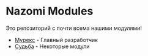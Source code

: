 # Nazomi Modules

Это репозиторий с почти всема нашими модулями!

<ul>
    <li><a href="https://t.me/Murex55">Мурекс</a> - Главный разработчик</li>
    <li><a href="https://t.me/lermuxx">Судьба</a> - Некоторые модули</li>
</ul>
